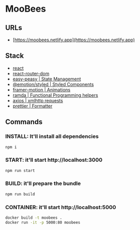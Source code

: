 # MooBees

## URLs

- [https://moobees.netlify.app](https://moobees.netlify.app)

## Stack

- [react](https://github.com/facebook/react)
- [react-router-dom](https://reactrouter.com/web/guides/quick-start)
- [easy-peasy | State Management](https://easy-peasy.now.sh/)
- [@emotion/styled | Styled Components](https://emotion.sh/docs/styled)
- [framer-motion | Animations](https://www.framer.com/api/motion/)
- [ramda | Functional Programming helpers](https://ramdajs.com/)
- [axios | xmlhttp requests](https://github.com/axios/axios)
- [prettier | Formatter](https://github.com/prettier/prettier)

## Commands

### INSTALL: It'll install all dependencies

```bash
npm i
```

### START: it'll start http://localhost:3000

```bash
npm run start
```

### BUILD: it'll prepare the bundle

```bash
npm run build
```

### CONTAINER: it'll start http://localhost:5000

```bash
docker build -t moobees .
docker run -it -p 5000:80 moobees
```
